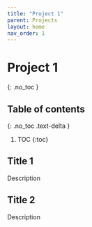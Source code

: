 ```yaml
---
title: "Project 1"
parent: Projects
layout: home
nav_order: 1
---
```


# Project 1
{: .no_toc }

## Table of contents
{: .no_toc .text-delta }

1. TOC
{:toc}

## Title 1
Description

## Title 2
Description